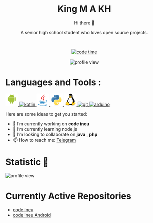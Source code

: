 <div align="center">
<h1>King M A KH </h1>
 <p>
Hi there 👋

A senior high school student who loves open source projects.
 </p>
 </br>
 
 
[![code time](https://wakatime.com/badge/user/43eac2f5-1234-4fd6-b3dc-18c096601467.svg)](https://wakatime.com/@43eac2f5-1234-4fd6-b3dc-18c096601467)

 <img align="center" src="https://github-profile-trophy.vercel.app/?username=king-m-a-kh-85&row=1" alt="profile view"/>
</div>


# Languages and Tools :

<p align="left">

<a href="https://developer.android.com" target="_blank">
 <img src="https://raw.githubusercontent.com/devicons/devicon/master/icons/android/android-original-wordmark.svg" alt="android" width="40" height="40"/>
</a>

<a href="https://kotlinlang.org" target="_blank">
 <img src="https://www.vectorlogo.zone/logos/kotlinlang/kotlinlang-icon.svg" alt="kotlin" width="40" height="40"/>
</a>

<a href="https://www.java.com" target="_blank">
 <img src="https://raw.githubusercontent.com/devicons/devicon/master/icons/java/java-original.svg" alt="java" width="40" height="40"/>
</a>

<a href="https://www.python.org" target="_blank">
 <img src="https://raw.githubusercontent.com/devicons/devicon/master/icons/python/python-original.svg" alt="python" width="40" height="40"/>
</a>

<a href="https://www.linux.org/" target="_blank">
 <img src="https://raw.githubusercontent.com/devicons/devicon/master/icons/linux/linux-original.svg" alt="linux" width="40" height="40"/>
</a>

<a href="https://git-scm.com/" target="_blank">
 <img src="https://www.vectorlogo.zone/logos/git-scm/git-scm-icon.svg" alt="git" width="40" height="40"/>
</a>

<a href="https://www.arduino.cc/" target="_blank">
 <img src="https://cdn.worldvectorlogo.com/logos/arduino-1.svg" alt="arduino" width="40" height="40"/>
 </a>
</p>

Here are some ideas to get you started:

- 🔭 I’m currently working on **code ineu**
- 🌱 I’m currently learning node.js
- 👯 I’m looking to collaborate on **java** , **php**
- 📫 How to reach me: [Telegram](https://t.me/king_m_a_kh)

# Statistic 🏅
![profile view](https://github-readme-stats.vercel.app/api?username=king-m-a-kh-85&show_icons=true&count_private=true&bg_color=00000000&text_color=808080&hide_border=true)
# Currently Active Repositories

- [code ineu](https://github.com/king-m-a-kh-85/code-ineu)
- [code ineu Android](https://github.com/king-m-a-kh-85/code-ineu-Android)
